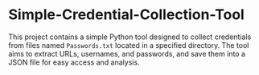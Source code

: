 # Simple-Credential-Collection-Tool
This project contains a simple Python tool designed to collect credentials from files named `Passwords.txt` located in a specified directory. The tool aims to extract URLs, usernames, and passwords, and save them into a JSON file for easy access and analysis.
